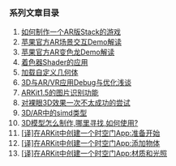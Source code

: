 ### 系列文章目录

1. [如何制作一个AR版Stack的游戏](https://juejin.im/post/5a32331f6fb9a0450671a50b)
2. [苹果官方AR场景交互Demo解读](https://juejin.im/post/5a65c25e6fb9a01cb80fdb5d)
3. [苹果官方AR变色龙Demo解读](https://juejin.im/post/5a76e1975188257a59119bac)
4. [着色器Shader的应用](https://juejin.im/post/5a8fe7a4f265da4e8123b96b)
5. [加载自定义几何体](https://juejin.im/post/5a955ee7f265da4e7071f1db)
6. [3D与AR/VR应用Debug与优化浅谈](https://juejin.im/post/5a9a3fbf6fb9a028d56691ac)
7. [ARKit1.5的图片识别功能](https://juejin.im/post/5aa616086fb9a028e0141dea)
8. [对裸眼3D效果一次不太成功的尝试](https://juejin.im/post/5ae5c6576fb9a07acf55eb6a)
9. [3D/AR中的simd类型](https://xiaozhuanlan.com/topic/9647835120)
10. [3D模型怎么制作,哪里寻找,如何使用?](https://xiaozhuanlan.com/topic/0821547963)
11. [[译]在ARKit中创建一个时空门App:准备开始](https://xiaozhuanlan.com/topic/9175234608)
12. [[译]在ARKit中创建一个时空门App:添加物体](https://xiaozhuanlan.com/topic/9541708632)
13. [[译]在ARKit中创建一个时空门App:材质和光照](https://xiaozhuanlan.com/topic/6589430127)

